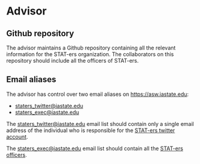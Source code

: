 # Advisor

## Github repository

The advisor maintains a Github repository containing all the relevant information for the STAT-ers organization. 
The collaborators on this repository should include all the officers of STAT-ers. 

## Email aliases

The advisor has control over two email aliases on <https://asw.iastate.edu>:

- staters_twitter@iastate.edu
- staters_exec@iastate.edu

The staters_twitter@iastate.edu email list should contain only a single email address of the individual who is responsible for the [STAT-ers twitter account](https://twitter.com/ISU_STATers).

The staters_exec@iastate.edu email list should contain all the [STAT-ers officers](https://www.stuorg.iastate.edu/site/stat-ers/officers).
